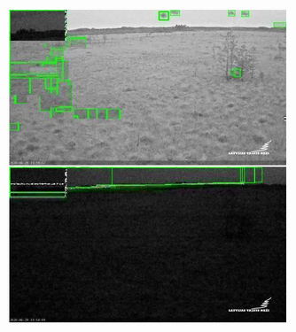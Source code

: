 ![20200629-221525-224530](in/20200629/20200629-221525-224530_0_.jpg)
![20200629-224535-231540](in/20200629/20200629-224535-231540_0_.jpg)
